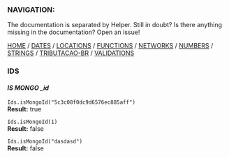 ### NAVIGATION:
The documentation is separated by Helper. Still in doubt? Is there anything missing in the documentation? Open an issue! 

[HOME](../README.md) / [DATES](DATES.md)  / [LOCATIONS](LOCATIONS.md)  / [FUNCTIONS](FUNCTIONS.md)  / [NETWORKS](NETWORKS.md)  / [NUMBERS](NUMBERS.md)  / [STRINGS](STRINGS.md)  / [TRIBUTACAO-BR](TRIBUTACAO-BR.md)  / [VALIDATIONS](VALIDATIONS.md)  

### IDS

#### *IS MONGO _id*

`Ids.isMongoId("5c3c08f0dc9d6576ec885aff")`  
**Result:** true  

`Ids.isMongoId(1)`  
**Result:** false  

`Ids.isMongoId("dasdasd")`  
**Result:** false  

